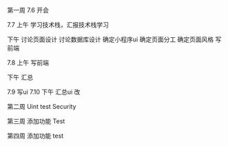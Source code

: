 第一周
7.6
开会

7.7
上午
学习技术栈，汇报技术栈学习

下午
讨论页面设计
讨论数据库设计
确定小程序ui
确定页面分工
确定页面风格
写前端

7.8
上午
写前端

下午
汇总

7.9
写ui
7.10
下午
汇总ui 改

第二周
Uint test
Security

第三周
添加功能
Test

第四周
添加功能 
test
